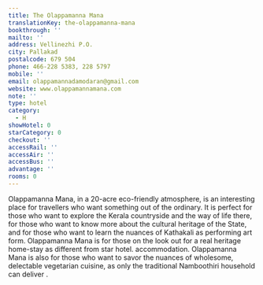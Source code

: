 ```yaml
---
title: The Olappamanna Mana
translationKey: the-olappamanna-mana
bookthrough: ''
mailto: ''
address: Vellinezhi P.O.
city: Pallakad
postalcode: 679 504
phone: 466-228 5383, 228 5797
mobile: ''
email: olappamannadamodaran@gmail.com
website: www.olappamannamana.com
note: ''
type: hotel
category:
  - H
showHotel: 0
starCategory: 0
checkout: ''
accessRail: ''
accessAir: ''
accessBus: ''
advantage: ''
rooms: 0
---
```

Olappamanna Mana, in a 20-acre eco-friendly atmosphere, is an interesting place for travellers who want something out of the ordinary.    It is perfect for those who want to explore the Kerala countryside and the way of life there, for those who want to know more about the cultural heritage of the State, and for those who want to learn the nuances of Kathakali as performing art form.     Olappamanna Mana is for those on the look out for a real heritage home-stay as different from star hotel. accommodation.     Olappamanna Mana is also for those who want to savor the nuances of wholesome, delectable vegetarian cuisine, as only the traditional Namboothiri household can deliver .   